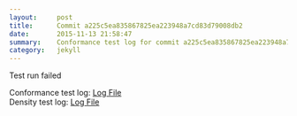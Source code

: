 ```yaml
---
layout:     post
title:      Commit a225c5ea835867825ea223948a7cd83d79008db2
date:       2015-11-13 21:58:47
summary:    Conformance test log for commit a225c5ea835867825ea223948a7cd83d79008db2.
category:   jekyll
---
```


Test run failed

Conformance test log: [Log File](http://s3-us-west-2.amazonaws.com/kraken-e2e-logs/conformance/kraken_a225c5ea835867825ea223948a7cd83d79008db2_conformance.log)   
Density test log: [Log File](http://s3-us-west-2.amazonaws.com/kraken-e2e-logs/conformance/kraken_a225c5ea835867825ea223948a7cd83d79008db2_density.log)    
